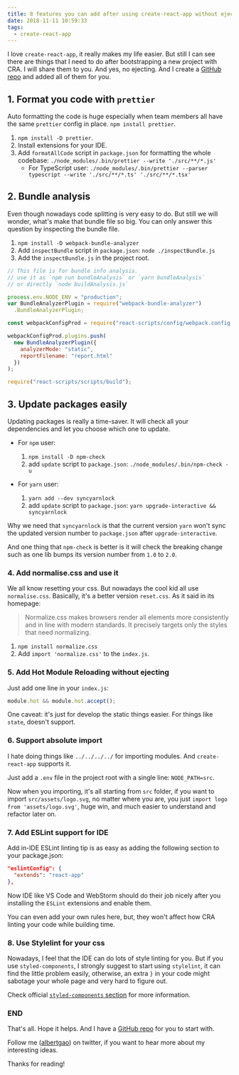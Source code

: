 ```yaml
---
title: 8 features you can add after using create-react-app without ejecting
date: 2018-11-11 10:59:33
tags:
  - create-react-app
---
```


I love `create-react-app`, it really makes my life easier. But still I can see there are things that I need to do after bootstrapping a new project with CRA. I will share them to you. And yes, no ejecting. And I create a [GitHub repo](https://github.com/Albert-Gao/enhanced-create-react-app) and added all of them for you.

<!--more-->

## 1. Format you code with `prettier`

Auto formatting the code is huge especially when team members all have the same `prettier` config in place.
`npm install prettier`.

1. `npm install -D prettier`.
2. Install extensions for your IDE.
3. Add `formatAllCode` script in `package.json` for formatting the whole codebase: `./node_modules/.bin/prettier --write './src/**/*.js'`
   - For TypeScript user: `./node_modules/.bin/prettier --parser typescript --write './src/**/*.ts' './src/**/*.tsx'`

## 2. Bundle analysis

Even though nowadays code splitting is very easy to do. But still we will wonder, what's make that bundle file so big. You can only answer this question by inspecting the bundle file.

1. `npm install -D webpack-bundle-analyzer`
2. Add `inspectBundle` script in `package.json`: `node ./inspectBundle.js`
3. Add the `inspectBundle.js` in the project root.

```javascript
// This file is for bundle info analysis.
// use it as `npm run bundleAnalysis` or `yarn bundleAnalysis`
// or directly `node buildAnalysis.js`

process.env.NODE_ENV = "production";
var BundleAnalyzerPlugin = require("webpack-bundle-analyzer")
  .BundleAnalyzerPlugin;

const webpackConfigProd = require("react-scripts/config/webpack.config.prod");

webpackConfigProd.plugins.push(
  new BundleAnalyzerPlugin({
    analyzerMode: "static",
    reportFilename: "report.html"
  })
);

require("react-scripts/scripts/build");
```

## 3. Update packages easily

Updating packages is really a time-saver. It will check all your dependencies and let you choose which one to update.

- For `npm` user:

  1. `npm install -D npm-check`
  2. add `update` script to `package.json`: `./node_modules/.bin/npm-check -u`

- For `yarn` user:
  1. `yarn add --dev syncyarnlock`
  2. add `update` script to `package.json`: `yarn upgrade-interactive && syncyarnlock`

Why we need that `syncyarnlock` is that the current version `yarn` won't sync the updated version number to `package.json` after `upgrade-interactive`.

And one thing that `npm-check` is better is it will check the breaking change such as one lib bumps its version number from `1.0` to `2.0`.

### 4. Add normalise.css and use it

We all know resetting your css. But nowadays the cool kid all use `normalise.css`. Basically, it's a better version `reset.css`. As it said in its homepage:

> Normalize.css makes browsers render all elements more consistently and in line with modern standards. It precisely targets only the styles that need normalizing.

1. `npm install normalize.css`
2. Add `import 'normalize.css'` to the `index.js`.

### 5. Add Hot Module Reloading without ejecting

Just add one line in your `index.js`:

```javascript
module.hot && module.hot.accept();
```

One caveat: it's just for develop the static things easier. For things like `state`, doesn't support.

### 6. Support absolute import

I hate doing things like `../../../../` for importing modules. And `create-react-app` supports it.

Just add a `.env` file in the project root with a single line: `NODE_PATH=src`.

Now when you importing, it's all starting from `src` folder, if you want to import `src/assets/logo.svg`, no matter where you are, you just `import logo from 'assets/logo.svg'`, huge win, and much easier to understand and refactor later on.

### 7. Add ESLint support for IDE

Add in-IDE ESLint linting tip is as easy as adding the following section to your package.json:

```json
"eslintConfig": {
  "extends": "react-app"
},
```

Now IDE like VS Code and WebStorm should do their job nicely after you installing the `ESLint` extensions and enable them.

You can even add your own rules here, but, they won't affect how CRA linting your code while building time.

### 8. Use Stylelint for your css

Nowadays, I feel that the IDE can do lots of style linting for you. But if you use `styled-components`, I strongly suggest to start using `stylelint`, it can find the little problem easily, otherwise, an extra `}` in your code might sabotage your whole page and very hard to figure out.

Check official [`styled-components` section](https://www.styled-components.com/docs/tooling#stylelint) for more information.

### END

That's all. Hope it helps. And I have a [GitHub repo](https://github.com/Albert-Gao/enhanced-create-react-app) for you to start with.

Follow me (<a href='https://twitter.com/albertgao' target="_blank" rel="noopener noreferrer">albertgao</a>) on twitter, if you want to hear more about my interesting ideas.

Thanks for reading!
